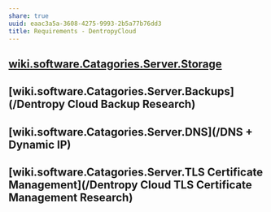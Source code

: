 ```yaml
---
share: true
uuid: eaac3a5a-3608-4275-9993-2b5a77b76dd3
title: Requirements - DentropyCloud
---
```

## [wiki.software.Catagories.Server.Storage](/dentropydaemon-wiki/Software/Catagories/Server/Storage)

## [wiki.software.Catagories.Server.Backups](/Dentropy Cloud Backup Research)

## [wiki.software.Catagories.Server.DNS](/DNS + Dynamic IP)

## [wiki.software.Catagories.Server.TLS Certificate Management](/Dentropy Cloud TLS Certificate Management Research)